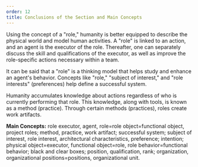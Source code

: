 ```yaml
---
order: 12
title: Conclusions of the Section and Main Concepts
---
```


Using the concept of a "role," humanity is better equipped to describe the physical world and model human activities. A "role" is linked to an action, and an agent is the executor of the role. Thereafter, one can separately discuss the skill and qualifications of the executor, as well as improve the role-specific actions necessary within a team.

It can be said that a "role" is a thinking model that helps study and enhance an agent's behavior. Concepts like "role," "subject of interest," and "role interests" (preferences) help define a successful system.

Humanity accumulates knowledge about actions regardless of who is currently performing that role. This knowledge, along with tools, is known as a method (practice). Through certain methods (practices), roles create work artifacts.

**Main Concepts:** role executor, agent, role=role object=functional object, project roles; method, practice, work artifact; successful system; subject of interest, role interest, architectural characteristics, preference; intention; physical object=executor, functional object=role, role behavior=functional behavior; black and clear boxes; position, qualification, rank; organization, organizational positions=positions, organizational unit.